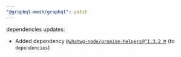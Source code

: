 ```yaml
---
"@graphql-mesh/graphql": patch
---
```

dependencies updates:
  - Added dependency [`@whatwg-node/promise-helpers@^1.3.2` ↗︎](https://www.npmjs.com/package/@whatwg-node/promise-helpers/v/1.3.2) (to `dependencies`)
